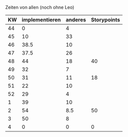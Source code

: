 Zeiten von allen (noch ohne Leo) 

| KW | implementieren | anderes | Storypoints |
|----|----------------|---------|-------------|
|44  | 0              |   4     |             |
|45  | 10             |   33    |             | 
|46  | 38.5           |   10    |             |
|47  | 37.5           |   26    |             |
|48  | 44             |   18    |     40      |
|49  | 32             |   7     |             |
|50  | 31             |   11    |     18      |
|51  | 22             |   10    |             |
|52  | 29             |   4     |             |
| 1  | 39             |   10    |             |
| 2  | 54             |   8.5   |     50      |
| 3  | 50             |   8     |             |
| 4  | 0              |   0     |     0       |
